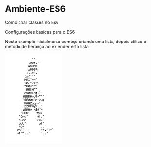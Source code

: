 # Ambiente-ES6

Como criar classes no Es6

Configurações basicas para o ES6

Neste exemplo inicialmente começo criando uma lista, depois utilizo o metodo de herança ao extender esta  lista 

![Caminhando ao proximo nivel](https://github.com/Alex-ctba/Firebird/blob/main/homem%20letra.gif)

